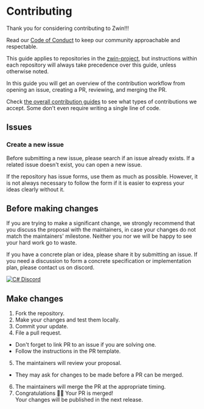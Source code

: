 # Contributing

Thank you for considering contributing to Zwin!!!

Read our [Code of Conduct](https://github.com/zwin-project/.github/blob/main/CODE_OF_CONDUCT.md)
to keep our community approachable and respectable.

This guide applies to repositories in the [zwin-project](https://github.com/zwin-project),
but instructions within each repository will always take precedence over
this guide, unless otherwise noted.

In this guide you will get an overview of the contribution workflow from
opening an issue, creating a PR, reviewing, and merging the PR.

Check [the overall contribution guides](https://zwin.dev/contribution) to see
what types of contributions we accept.
Some don't even require writing a single line of code.

## Issues

### Create a new issue

Before submitting a new issue, please search if an issue already exists.
If a related issue doesn't exist, you can open a new issue.

If the repository has issue forms, use them as much as possible.
However, it is not always necessary to follow the form if it is easier to
express your ideas clearly without it.

## Before making changes

If you are trying to make a significant change, we strongly recommend that
you discuss the proposal with the maintainers, in case your changes do not
match the maintainers' milestone.
Neither you nor we will be happy to see your hard work go to waste.

If you have a concrete plan or idea, please share it by submitting an issue.
If you need a discussion to form a concrete specification or
implementation plan, please contact us on discord.

[![C# Discord](https://badgen.net/discord/members/PPJEFrdE9f?scale=1.2&icon=discord&label=Join%20our%20discord%20server%21)](https://discord.gg/PPJEFrdE9f)

## Make changes

1. Fork the repository.
2. Make your changes and test them locally.
3. Commit your update.
4. File a pull request.
* Don't forget to link PR to an issue if you are solving one.
* Follow the instructions in the PR template.
5. The maintainers will review your proposal.
* They may ask for changes to be made before a PR can be merged.
6. The maintainers will merge the PR at the appropriate timing.
7. Congratulations 🎉🎉 Your PR is merged! \
   Your changes will be published in the next release.
